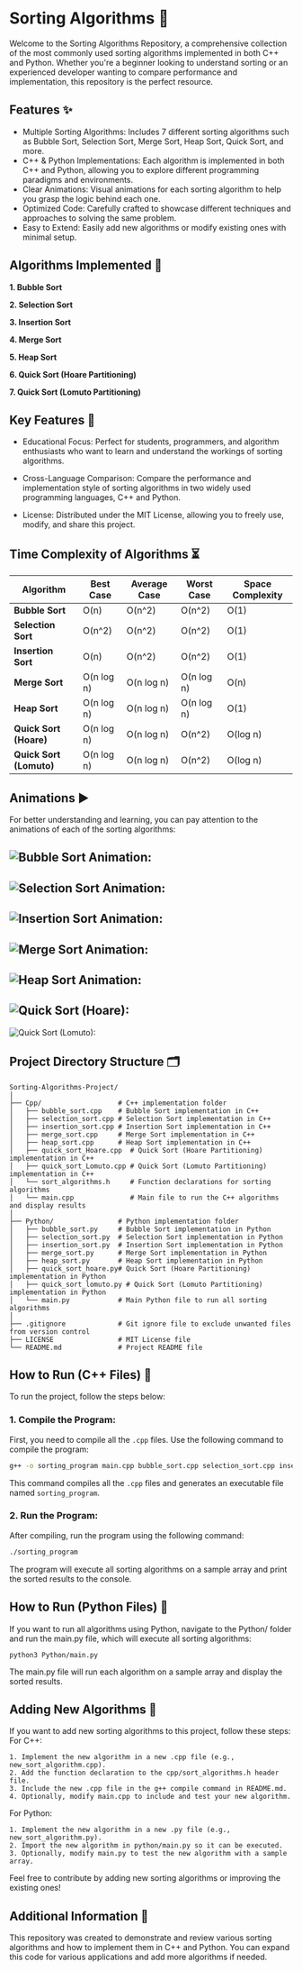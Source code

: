 # Sorting Algorithms 🌟

Welcome to the Sorting Algorithms Repository, a comprehensive collection of the most commonly used sorting algorithms implemented in both C++ and Python. Whether you're a beginner looking to understand sorting or an experienced developer wanting to compare performance and implementation, this repository is the perfect resource.

## Features ✨

* Multiple Sorting Algorithms: Includes 7 different sorting algorithms such as Bubble Sort, Selection Sort, Merge Sort, Heap Sort, Quick Sort, and more.
* C++ & Python Implementations: Each algorithm is implemented in both C++ and Python, allowing you to explore different programming paradigms and environments.
* Clear Animations: Visual animations for each sorting algorithm to help you grasp the logic behind each one.
* Optimized Code: Carefully crafted to showcase different techniques and approaches to solving the same problem.
* Easy to Extend: Easily add new algorithms or modify existing ones with minimal setup.

## Algorithms Implemented 🚀

**1. Bubble Sort**

**2. Selection Sort**

**3. Insertion Sort**

**4. Merge Sort**

**5. Heap Sort**

**6. Quick Sort (Hoare Partitioning)**

**7. Quick Sort (Lomuto Partitioning)**

## Key Features 🌱

* Educational Focus: Perfect for students, programmers, and algorithm enthusiasts who want to learn and understand the workings of sorting algorithms.

* Cross-Language Comparison: Compare the performance and implementation style of sorting algorithms in two widely used programming languages, C++ and Python.

* License: Distributed under the MIT License, allowing you to freely use, modify, and share this project.


## Time Complexity of Algorithms ⏳

| Algorithm            | Best Case    | Average Case  | Worst Case    | Space Complexity |
|----------------------|--------------|---------------|---------------|------------------|
| **Bubble Sort**       | O(n)         | O(n^2)        | O(n^2)        | O(1)             |
| **Selection Sort**    | O(n^2)       | O(n^2)        | O(n^2)        | O(1)             |
| **Insertion Sort**    | O(n)         | O(n^2)        | O(n^2)        | O(1)             |
| **Merge Sort**        | O(n log n)   | O(n log n)    | O(n log n)    | O(n)             |
| **Heap Sort**         | O(n log n)   | O(n log n)    | O(n log n)    | O(1)             |
| **Quick Sort (Hoare)**| O(n log n)   | O(n log n)    | O(n^2)        | O(log n)         |
| **Quick Sort (Lomuto)**| O(n log n)  | O(n log n)    | O(n^2)        | O(log n)         |

## Animations ▶️

For better understanding and learning, you can pay attention to the animations of each of the sorting algorithms:

![Bubble Sort Animation: ](https://cdn.emre.me/sorting/bubble_sort.gif)
---
![Selection Sort Animation: ](https://cdn.emre.me/sorting/selection_sort.gif)
---
![Insertion Sort Animation: ](https://cdn.emre.me/sorting/insertion_sort.gif)
---
![Merge Sort Animation: ](https://cdn.emre.me/sorting/merge_sort.gif)
---
![Heap Sort Animation: ](https://cdn.emre.me/sorting/heap_sort.gif)
---
![Quick Sort (Hoare): ](https://cdn.emre.me/sorting/quick_sort_hoare.gif)
---
![Quick Sort (Lomuto): ](https://cdn.emre.me/sorting/quick_sort_lomuto.gif)

## Project Directory Structure 🗂️

```
Sorting-Algorithms-Project/
│
├── Cpp/                   # C++ implementation folder
│   ├── bubble_sort.cpp    # Bubble Sort implementation in C++
│   ├── selection_sort.cpp # Selection Sort implementation in C++
│   ├── insertion_sort.cpp # Insertion Sort implementation in C++
│   ├── merge_sort.cpp     # Merge Sort implementation in C++
│   ├── heap_sort.cpp      # Heap Sort implementation in C++
│   ├── quick_sort_Hoare.cpp  # Quick Sort (Hoare Partitioning) implementation in C++
│   ├── quick_sort_Lomuto.cpp # Quick Sort (Lomuto Partitioning) implementation in C++
│   └── sort_algorithms.h     # Function declarations for sorting algorithms
│   └── main.cpp              # Main file to run the C++ algorithms and display results
│
├── Python/                # Python implementation folder
│   ├── bubble_sort.py     # Bubble Sort implementation in Python
│   ├── selection_sort.py  # Selection Sort implementation in Python
│   ├── insertion_sort.py  # Insertion Sort implementation in Python
│   ├── merge_sort.py      # Merge Sort implementation in Python
│   ├── heap_sort.py       # Heap Sort implementation in Python
│   ├── quick_sort_hoare.py# Quick Sort (Hoare Partitioning) implementation in Python
│   ├── quick_sort_lomuto.py # Quick Sort (Lomuto Partitioning) implementation in Python
│   └── main.py            # Main Python file to run all sorting algorithms
│
├── .gitignore             # Git ignore file to exclude unwanted files from version control
├── LICENSE                # MIT License file
└── README.md              # Project README file
```

## How to Run (C++ Files) 🤔

To run the project, follow the steps below:

### 1. Compile the Program:

First, you need to compile all the `.cpp` files. Use the following command to compile the program:

```bash
g++ -o sorting_program main.cpp bubble_sort.cpp selection_sort.cpp insertion_sort.cpp merge_sort.cpp heap_sort.cpp quick_sort_Hoare.cpp quick_sort_Lomuto.cpp
```

This command compiles all the `.cpp` files and generates an executable file named `sorting_program`.

### 2. Run the Program:

After compiling, run the program using the following command:

```bash
./sorting_program
```

The program will execute all sorting algorithms on a sample array and print the sorted results to the console.

## How to Run (Python Files) 🤔

If you want to run all algorithms using Python, navigate to the Python/ folder and run the main.py file, which will execute all sorting algorithms:

```
python3 Python/main.py
```

The main.py file will run each algorithm on a sample array and display the sorted results.

## Adding New Algorithms 🤝

If you want to add new sorting algorithms to this project, follow these steps:
For C++:

```
1. Implement the new algorithm in a new .cpp file (e.g., new_sort_algorithm.cpp).
2. Add the function declaration to the cpp/sort_algorithms.h header file.
3. Include the new .cpp file in the g++ compile command in README.md.
4. Optionally, modify main.cpp to include and test your new algorithm.
```

For Python:

```
1. Implement the new algorithm in a new .py file (e.g., new_sort_algorithm.py).
2. Import the new algorithm in python/main.py so it can be executed.
3. Optionally, modify main.py to test the new algorithm with a sample array.
```

Feel free to contribute by adding new sorting algorithms or improving the existing ones!

## Additional Information 🌱

This repository was created to demonstrate and review various sorting algorithms and how to implement them in C++ and Python. You can expand this code for various applications and add more algorithms if needed.
